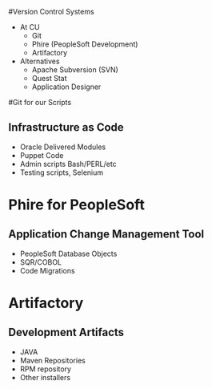 <!SLIDE subsection>
#Version Control Systems
* At CU
  * Git
  * Phire (PeopleSoft Development)
  * Artifactory
* Alternatives
  * Apache Subversion (SVN)
  * Quest Stat
  * Application Designer

<!SLIDE>
#Git for our Scripts
## Infrastructure as Code
* Oracle Delivered Modules
* Puppet Code
* Admin scripts Bash/PERL/etc
* Testing scripts, Selenium

<!SLIDE>
# Phire for PeopleSoft
## Application Change Management Tool
* PeopleSoft Database Objects
* SQR/COBOL
* Code Migrations

<!SLIDE>
# Artifactory
## Development Artifacts
* JAVA
* Maven Repositories
* RPM repository
* Other installers
